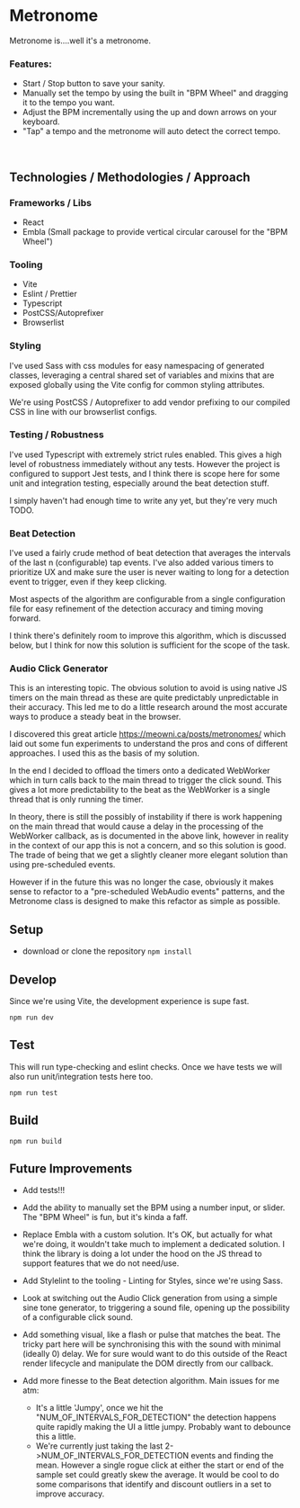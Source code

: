 # Metronome

Metronome is....well it's a metronome.

### **Features:**

- Start / Stop button to save your sanity.
- Manually set the tempo by using the built in "BPM Wheel" and dragging it to the tempo you want.
- Adjust the BPM incrementally using the up and down arrows on your keyboard.
- "Tap" a tempo and the metronome will auto detect the correct tempo.

<br/>

## **Technologies / Methodologies / Approach**

### **Frameworks / Libs**

- React
- Embla (Small package to provide vertical circular carousel for the "BPM Wheel")

### **Tooling**

- Vite
- Eslint / Prettier
- Typescript
- PostCSS/Autoprefixer
- Browserlist

### **Styling**

I've used Sass with css modules for easy namespacing of generated classes, leveraging a central shared set of variables and mixins that are exposed globally using the Vite config for common styling attributes.

We're using PostCSS / Autoprefixer to add vendor prefixing to our compiled CSS in line with our browserlist configs.

### **Testing / Robustness**

I've used Typescript with extremely strict rules enabled. This gives a high level of robustness immediately without any tests.
However the project is configured to support Jest tests, and I think there is scope here for some unit and integration testing, especially around the beat detection stuff.

I simply haven't had enough time to write any yet, but they're very much TODO.

### **Beat Detection**

I've used a fairly crude method of beat detection that averages the intervals of the last n (configurable) tap events.
I've also added various timers to prioritize UX and make sure the user is never waiting to long for a detection event to trigger, even if they keep clicking.

Most aspects of the algorithm are configurable from a single configuration file for easy refinement of the detection accuracy and timing moving forward.

I think there's definitely room to improve this algorithm, which is discussed below, but I think for now this solution is sufficient for the scope of the task.

### **Audio Click Generator**

This is an interesting topic. The obvious solution to avoid is using native JS timers on the main thread as these are quite predictably unpredictable in their accuracy. This led me to do a little research around the most accurate ways to produce a steady beat in the browser.

I discovered this great article https://meowni.ca/posts/metronomes/ which laid out some fun experiments to understand the pros and cons of different approaches. I used this as the basis of my solution.

In the end I decided to offload the timers onto a dedicated WebWorker which in turn calls back to the main thread to trigger the click sound. This gives a lot more predictability to the beat as the WebWorker is a single thread that is only running the timer.

In theory, there is still the possibly of instability if there is work happening on the main thread that would cause a delay in the processing of the WebWorker callback, as is documented in the above link, however in reality in the context of our app this is not a concern, and so this solution is good. The trade of being that we get a slightly cleaner more elegant solution than using pre-scheduled events.

However if in the future this was no longer the case, obviously it makes sense to refactor to a "pre-scheduled WebAudio events" patterns, and the Metronome class is designed to make this refactor as simple as possible.

## **Setup**

- download or clone the repository
  `npm install`

## **Develop**

Since we're using Vite, the development experience is supe fast.

`npm run dev`

## **Test**

This will run type-checking and eslint checks. Once we have tests we will also run unit/integration tests here too.

`npm run test`

## **Build**

`npm run build`

## **Future Improvements**

- Add tests!!!
- Add the ability to manually set the BPM using a number input, or slider.
  The "BPM Wheel" is fun, but it's kinda a faff.
- Replace Embla with a custom solution. It's OK, but actually for what we're doing, it wouldn't take much to implement a dedicated solution. I think the library is doing a lot under the hood on the JS thread to support features that we do not need/use.
- Add Stylelint to the tooling - Linting for Styles, since we're using Sass.
- Look at switching out the Audio Click generation from using a simple sine tone generator, to triggering a sound file, opening up the possibility of a configurable click sound.
- Add something visual, like a flash or pulse that matches the beat. The tricky part here will be synchronising this with the sound with minimal (ideally 0) delay. We for sure would want to do this outside of the React render lifecycle and manipulate the DOM directly from our callback.
- Add more finesse to the Beat detection algorithm. Main issues for me atm:

  - It's a little 'Jumpy', once we hit the "NUM_OF_INTERVALS_FOR_DETECTION" the detection happens quite rapidly making the UI a little jumpy. Probably want to debounce this a little.
  - We're currently just taking the last 2->NUM_OF_INTERVALS_FOR_DETECTION events and finding the mean. However a single rogue click at either the start or end of the sample set could greatly skew the average. It would be cool to do some comparisons that identify and discount outliers in a set to improve accuracy.
